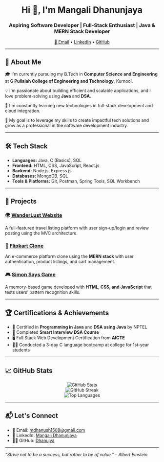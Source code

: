  <h1 align="center">Hi 👋, I'm Mangali Dhanunjaya</h1>
<h3 align="center">Aspiring Software Developer | Full-Stack Enthusiast | Java & MERN Stack Developer</h3>

<p align="center">
  <a href="mailto:mdhanush1508@gmail.com">📧 Email</a> •
  <a href="https://www.linkedin.com/in/mangali-dhanunjaya-a02b1b246/">LinkedIn</a> •
  <a href="https://github.com/Dhanujya">GitHub</a>
</p>

---

## 🚀 About Me

🎓 I'm currently pursuing my B.Tech in **Computer Science and Engineering** at **G Pullaiah College of Engineering and Technology**, Kurnool.

💡 I'm passionate about building efficient and scalable applications, and I love problem-solving using **Java** and **DSA**.

🌱 I'm constantly learning new technologies in full-stack development and cloud integration.

🎯 My goal is to leverage my skills to create impactful tech solutions and grow as a professional in the software development industry.

---

## 🛠️ Tech Stack

- **Languages:** Java, C (Basics), SQL  
- **Frontend:** HTML, CSS, JavaScript, React.js  
- **Backend:** Node.js, Express.js  
- **Databases:** MongoDB, SQL  
- **Tools & Platforms:** Git, Postman, Spring Tools, SQL Workbench  

---

## 🧩 Projects

### 🌍 [WanderLust Website](https://delta-project-bc13.onrender.com/listings)
A full-featured travel listing platform with user sign-up/login and review posting using the MVC architecture.

### 🛒 [Flipkart Clone](https://github.com/Dhanujya/Flipkart)
An e-commerce platform clone using the **MERN stack** with user authentication, product listings, and cart management.

### 🎮 [Simon Says Game](https://github.com/Dhanujya/Simon-says-Game)
A memory-based game developed with **HTML, CSS, and JavaScript** that tests users’ pattern recognition skills.

---

## 🏆 Certifications & Achievements

- 🏅 Certified in **Programming in Java** and **DSA using Java** by NPTEL  
- 🧠 Completed **Smart Interview DSA Course**  
- 🖥️ Full Stack Web Development Certification from **AICTE**  
- 👨‍🏫 Conducted a 3-day C language bootcamp at college for 1st-year students

---

## 📈 GitHub Stats

<p align="center">
  <img src="https://github-readme-stats.vercel.app/api?username=Dhanujya&show_icons=true&theme=radical" alt="GitHub Stats" />
  <br/>
  <img src="https://github-readme-streak-stats.herokuapp.com/?user=Dhanujya&theme=radical" alt="GitHub Streak" />
  <br/>
  <img src="https://github-readme-stats.vercel.app/api/top-langs/?username=Dhanujya&layout=compact&theme=radical" alt="Top Languages" />
</p>

---

## 📬 Let's Connect

- 📧 Email: mdhanush1508@gmail.com  
- 💼 LinkedIn: [Mangali Dhanunjaya](https://www.linkedin.com/in/mangali-dhanunjaya-a02b1b246/)  
- 🧑‍💻 GitHub: [Dhanujya](https://github.com/Dhanujya)

---

*“Strive not to be a success, but rather to be of value.” – Albert Einstein*
